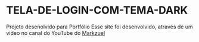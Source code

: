 # TELA-DE-LOGIN-COM-TEMA-DARK
Projeto desenolvido para Portfólio
 Esse site foi desenvolvido, através de um video no canal do YouTube do <a href="(https://www.youtube.com/watch?v=69-WfrVBli8)" target="_blank"> Markzuel </a>
